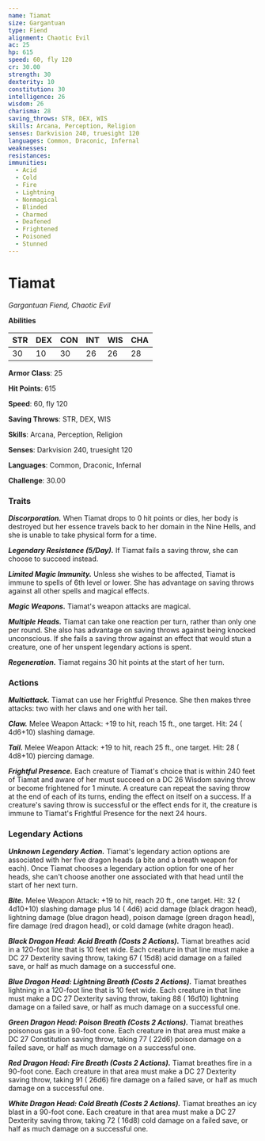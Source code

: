 ```yaml
---
name: Tiamat
size: Gargantuan
type: Fiend
alignment: Chaotic Evil
ac: 25
hp: 615
speed: 60, fly 120
cr: 30.00
strength: 30
dexterity: 10
constitution: 30
intelligence: 26
wisdom: 26
charisma: 28
saving_throws: STR, DEX, WIS
skills: Arcana, Perception, Religion
senses: Darkvision 240, truesight 120
languages: Common, Draconic, Infernal
weaknesses:
resistances:
immunities:
  - Acid
  - Cold
  - Fire
  - Lightning
  - Nonmagical
  - Blinded
  - Charmed
  - Deafened
  - Frightened
  - Poisoned
  - Stunned
---
```


# Tiamat

*Gargantuan Fiend, Chaotic Evil*

**Abilities**

| STR | DEX | CON | INT | WIS | CHA |
| --- | --- | --- | --- | --- | --- |
| 30 | 10 | 30 | 26 | 26 | 28 |

**Armor Class**: 25

**Hit Points**: 615

**Speed**: 60, fly 120

**Saving Throws**: STR, DEX, WIS

**Skills**: Arcana, Perception, Religion

**Senses**: Darkvision 240, truesight 120

**Languages**: Common, Draconic, Infernal

**Challenge**: 30.00


### Traits
***Discorporation.*** When Tiamat drops to 0 hit points or dies, her body is destroyed but her essence travels back to her domain in the Nine Hells, and she is unable to take physical form for a time.

***Legendary Resistance (5/Day).*** If Tiamat fails a saving throw, she can choose to succeed instead.

***Limited Magic Immunity.*** Unless she wishes to be affected, Tiamat is immune to spells of 6th level or lower. She has advantage on saving throws against all other spells and magical effects.

***Magic Weapons.*** Tiamat's weapon attacks are magical.

***Multiple Heads.*** Tiamat can take one reaction per turn, rather than only one per round. She also has advantage on saving throws against being knocked unconscious. If she fails a saving throw against an effect that would stun a creature, one of her unspent legendary actions is spent.

***Regeneration.*** Tiamat regains 30 hit points at the start of her turn.


### Actions
***Multiattack.*** Tiamat can use her Frightful Presence. She then makes three attacks: two with her claws and one with her tail.

***Claw.*** Melee Weapon Attack:  +19 to hit, reach 15 ft., one target. Hit: 24 ( 4d6+10) slashing damage.

***Tail.*** Melee Weapon Attack:  +19 to hit, reach 25 ft., one target. Hit: 28 ( 4d8+10) piercing damage.

***Frightful Presence.*** Each creature of Tiamat's choice that is within 240 feet of Tiamat and aware of her must succeed on a DC 26 Wisdom saving throw or become frightened for 1 minute. A creature can repeat the saving throw at the end of each of its turns, ending the effect on itself on a success. If a creature's saving throw is successful or the effect ends for it, the creature is immune to Tiamat's Frightful Presence for the next 24 hours.


### Legendary Actions
***Unknown Legendary Action.*** Tiamat's legendary action options are associated with her five dragon heads (a bite and a breath weapon for each). Once Tiamat chooses a legendary action option for one of her heads, she can't choose another one associated with that head until the start of her next turn.

***Bite.*** Melee Weapon Attack:  +19 to hit, reach 20 ft., one target. Hit: 32 ( 4d10+10) slashing damage plus 14 ( 4d6) acid damage (black dragon head), lightning damage (blue dragon head), poison damage (green dragon head), fire damage (red dragon head), or cold damage (white dragon head).

***Black Dragon Head: Acid Breath (Costs 2 Actions).*** Tiamat breathes acid in a 120-foot line that is 10 feet wide. Each creature in that line must make a DC 27 Dexterity saving throw, taking 67 ( 15d8) acid damage on a failed save, or half as much damage on a successful one.

***Blue Dragon Head: Lightning Breath (Costs 2 Actions).*** Tiamat breathes lightning in a 120-foot line that is 10 feet wide. Each creature in that line must make a DC 27 Dexterity saving throw, taking 88 ( 16d10) lightning damage on a failed save, or half as much damage on a successful one.

***Green Dragon Head: Poison Breath (Costs 2 Actions).*** Tiamat breathes poisonous gas in a 90-foot cone. Each creature in that area must make a DC 27 Constitution saving throw, taking 77 ( 22d6) poison damage on a failed save, or half as much damage on a successful one.

***Red Dragon Head: Fire Breath (Costs 2 Actions).*** Tiamat breathes fire in a 90-foot cone. Each creature in that area must make a DC 27 Dexterity saving throw, taking 91 ( 26d6) fire damage on a failed save, or half as much damage on a successful one.

***White Dragon Head: Cold Breath (Costs 2 Actions).*** Tiamat breathes an icy blast in a 90-foot cone. Each creature in that area must make a DC 27 Dexterity saving throw, taking 72 ( 16d8) cold damage on a failed save, or half as much damage on a successful one.

